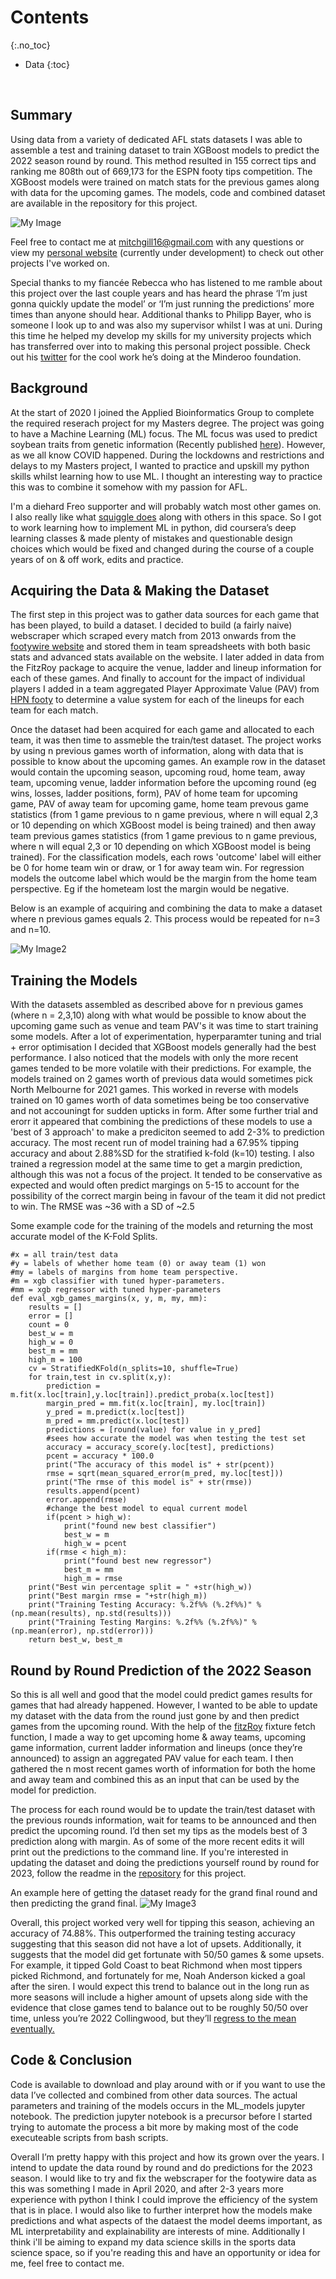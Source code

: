 
# Contents
{:.no_toc}
* Data 
{:toc}

<br />

## Summary
Using data from a variety of dedicated AFL stats datasets I was able to assemble a test and training dataset to train XGBoost models to predict the 2022 season round by round. This method resulted in 155 correct tips and ranking me 808th out of 669,173 for the ESPN footy tips competition. The XGBoost models were trained on match stats for the previous games along with data for the upcoming games. The models, code and combined dataset are available in the repository for this project.

![My Image](figure_1.png)
    
Feel free to contact me at mitchgill16@gmail.com with any questions or view my [personal website]() (currently under development)  to check out other projects I've worked on.
    
Special thanks to my fiancée Rebecca who has listened to me ramble about this project over the last couple years and has heard the phrase ‘I’m just gonna quickly update the model’ or ‘I’m just running the predictions’ more times than anyone should hear. Additional thanks to Philipp Bayer, who is someone I look up to and was also my supervisor whilst I was at uni. During this time he helped my develop my skills for my university projects which has transferred over into to making this personal project possible. Check out his [twitter](https://twitter.com/PhilippBayer) for the cool work he’s doing at the Minderoo foundation.

## Background
At the start of 2020 I joined the Applied Bioinformatics Group to complete the required reserach project for my Masters degree. The project was going to have a Machine Learning (ML) focus. The ML focus was used to predict soybean traits from genetic information (Recently published [here](https://bmcplantbiol.biomedcentral.com/articles/10.1186/s12870-022-03559-z)). However, as we all know COVID happened. During the lockdowns and restrictions and delays to my Masters project, I wanted to practice and upskill my python skills whilst learning how to use ML. I thought an interesting way to practice this was to combine it somehow with my passion for AFL.

I'm a diehard Freo supporter and will probably watch most other games on. I also really like what [squiggle does](https://squiggle.com.au/) along with others in this space. So I got to work learning how to implement ML in python, did coursera’s deep learning classes & made plenty of mistakes and questionable design choices which would be fixed and changed during the course of a couple years of on & off work, edits and practice.

## Acquiring the Data & Making the Dataset
The first step in this project was to gather data sources for each game that has been played, to build a dataset. I decided to build (a fairly naive) webscraper which scraped every match from 2013 onwards from the [footywire website](https://www.footywire.com/) and stored them in team spreadsheets with both basic stats and advanced stats available on the website. I later added in data from the FitzRoy package to acquire the venue, ladder and lineup information for each of these games. And finally to account for the impact of individual players I added in a team aggregated Player Approximate Value (PAV) from [HPN footy](https://www.hpnfooty.com/) to determine a value system for each of the lineups for each team for each match.

Once the dataset had been acquired for each game and allocated to each team, it was then time to assmeble the train/test dataset. The project works by using n previous games worth of information, along with data that is possible to know about the upcoming games. An example row in the dataset would contain the upcoming season, upcoming roud, home team, away team, upcoming venue, ladder information before the upcoming round (eg wins, losses, ladder positions, form), PAV of home team for upcoming game, PAV of away team for upcoming game, home team prevous game statistics (from 1 game previous to n game previous, where n will equal 2,3 or 10 depending on which XGBoost model is being trained) and then away team previous games statistics (from 1 game previous to n game previous, where n will equal 2,3 or 10 depending on which XGBoost model is being trained). For the classification models, each rows 'outcome' label will either be 0 for home team win or draw, or 1 for away team win. For regression models the outcome label which would be the margin from the home team perspective. Eg if the hometeam lost the margin would be negative.

Below is an example of acquiring and combining the data to make a dataset where n previous games equals 2. This process would be repeated for n=3 and n=10.

![My Image2](figure_2.png)
      
## Training the Models
With the datasets assembled as described above for n previous games (where n = 2,3,10) along with what would be possible to know about the upcoming game such as venue and team PAV's it was time to start training some models. After a lot of experimentation, hyperparamter tuning and trial + error optimisation I decided that XGBoost models generally had the best performance. I also noticed that the models with only the more recent games tended to be more volatile with their predictions. For example, the models trained on 2 games worth of previous data would sometimes pick North Melbourne for 2021 games. This worked in reverse with models trained on 10 games worth of data sometimes being be too conservative and not accouningt for sudden upticks in form. After some further trial and erorr it appeared that combining the predictions of these models to use a 'best of 3 approach' to make a prediciton seemed to add 2-3% to prediction accuracy. The most recent run of model training had a 67.95% tipping accuracy and about 2.88%SD for the stratified k-fold (k=10) testing. I also trained a regression model at the same time to get a margin prediction, although this was not a focus of the project. It tended to be conservative as expected and would often predict margings on 5-15 to account for the possibility of the correct margin being in favour of the team it did not predict to win. The RMSE was ~36 with a SD of ~2.5

Some example code for the training of the models and returning the most accurate model of the K-Fold Splits.
```
#x = all train/test data
#y = labels of whether home team (0) or away team (1) won
#my = labels of margins from home team perspective. 
#m = xgb classifier with tuned hyper-parameters.
#mm = xgb regressor with tuned hyper-parameters
def eval_xgb_games_margins(x, y, m, my, mm):
    results = []
    error = []
    count = 0
    best_w = m
    high_w = 0
    best_m = mm
    high_m = 100
    cv = StratifiedKFold(n_splits=10, shuffle=True)
    for train,test in cv.split(x,y):
        prediction = m.fit(x.loc[train],y.loc[train]).predict_proba(x.loc[test])
        margin_pred = mm.fit(x.loc[train], my.loc[train])
        y_pred = m.predict(x.loc[test])
        m_pred = mm.predict(x.loc[test])
        predictions = [round(value) for value in y_pred]
        #sees how accurate the model was when testing the test set
        accuracy = accuracy_score(y.loc[test], predictions)
        pcent = accuracy * 100.0
        print("The accuracy of this model is" + str(pcent))
        rmse = sqrt(mean_squared_error(m_pred, my.loc[test]))
        print("The rmse of this model is" + str(rmse))
        results.append(pcent)
        error.append(rmse)
        #change the best model to equal current model
        if(pcent > high_w):
            print("found new best classifier")
            best_w = m
            high_w = pcent
        if(rmse < high_m):
            print("found best new regressor")
            best_m = mm
            high_m = rmse
    print("Best win percentage split = " +str(high_w))
    print("Best margin rmse = "+str(high_m))
    print("Training Testing Accuracy: %.2f%% (%.2f%%)" % (np.mean(results), np.std(results)))
    print("Training Testing Margins: %.2f%% (%.2f%%)" % (np.mean(error), np.std(error)))
    return best_w, best_m
```
      
## Round by Round Prediction of the 2022 Season
So this is all well and good that the model could predict games results for games that had already happened. However, I wanted to be able to update my dataset with the data from the round just gone by and then predict games from the upcoming round. With the help of the [fitzRoy](https://github.com/jimmyday12/fitzRoy) fixture fetch function, I made a way to get upcoming home & away teams, upcoming game information, current ladder information and lineups (once they’re announced) to assign an aggregated PAV value for each team. I then gathered the n most recent games worth of information for both the home and away team and combined this as an input that can be used by the model for prediction.

The process for each round would be to update the train/test dataset with the previous rounds information, wait for teams to be announced and then predict the upcoming round. I’d then set my tips as the models best of 3 prediction along with margin. As of some of the more recent edits it will print out the predictions to the command line. If you're interested in updating the dataset and doing the predictions yourself round by round for 2023, follow the readme in the [repository](https://github.com/mitchgill16/AFL_Data) for this project.

An example here of getting the dataset ready for the grand final round and then predicting the grand final.
![My Image3](figure_3.png)

Overall, this project worked very well for tipping this season, achieving an accuracy of 74.88%. This outperformed the training testing accuracy suggesting that this season did not have a lot of upsets. Additionally, it suggests that the model did get fortunate with 50/50 games & some upsets. For example, it tipped Gold Coast to beat Richmond when most tippers picked Richmond, and fortunately for me, Noah Anderson kicked a goal after the siren. I would expect this trend to balance out in the long run as more seasons will include a higher amount of upsets along side with the evidence that close games tend to balance out to be roughly 50/50 over time, unless you’re 2022 Collingwood, but they’ll [regress to the mean eventually.](https://twitter.com/DanielCherny/status/1571072807051866113?ref_src=twsrc%5Etfw) 
      
## Code & Conclusion
Code is available to download and play around with or if you want to use the data I’ve collected and combined from other data sources. The actual parameters and training of the models occurs in the ML_models jupyter notebook. The prediction jupyter notebook is a precursor before I started trying to automate the process a bit more by making most of the code executeable scripts from bash scripts.

Overall I’m pretty happy with this project and how its grown over the years. I intend to update the data round by round and do predictions for the 2023 season. I would like to try and fix the webscraper for the footywire data as this was something I made in April 2020, and after 2-3 years more experience with python I think I could improve the efficiency of the system that is in place. I would also like to further interpret how the models make predictions and what aspects of the dataest the model deems important, as ML interpretability and explainability are interests of mine. Additionally I think i'll be aiming to expand my data science skills in the sports data science space, so if you're reading this and have an opportunity or idea for me, feel free to contact me.

